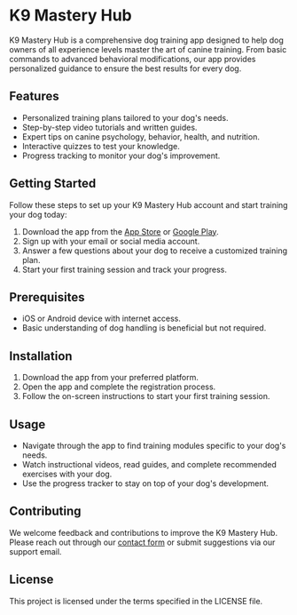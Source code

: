 # K9 Mastery Hub

K9 Mastery Hub is a comprehensive dog training app designed to help dog owners of all experience levels master the art of canine training. From basic commands to advanced behavioral modifications, our app provides personalized guidance to ensure the best results for every dog.

## Features
- Personalized training plans tailored to your dog's needs.
- Step-by-step video tutorials and written guides.
- Expert tips on canine psychology, behavior, health, and nutrition.
- Interactive quizzes to test your knowledge.
- Progress tracking to monitor your dog's improvement.

## Getting Started
Follow these steps to set up your K9 Mastery Hub account and start training your dog today:

1. Download the app from the [App Store](#) or [Google Play](#).
2. Sign up with your email or social media account.
3. Answer a few questions about your dog to receive a customized training plan.
4. Start your first training session and track your progress.

## Prerequisites
- iOS or Android device with internet access.
- Basic understanding of dog handling is beneficial but not required.

## Installation
1. Download the app from your preferred platform.
2. Open the app and complete the registration process.
3. Follow the on-screen instructions to start your first training session.

## Usage
- Navigate through the app to find training modules specific to your dog's needs.
- Watch instructional videos, read guides, and complete recommended exercises with your dog.
- Use the progress tracker to stay on top of your dog's development.

## Contributing
We welcome feedback and contributions to improve the K9 Mastery Hub. Please reach out through our [contact form](#) or submit suggestions via our support email.

## License
This project is licensed under the terms specified in the LICENSE file.
